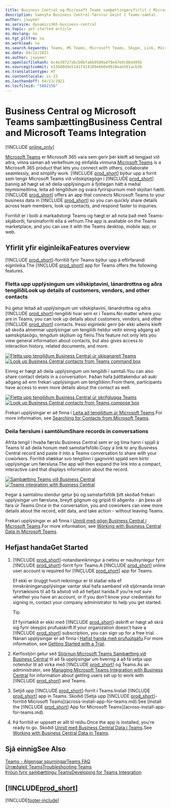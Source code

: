 ```yaml
---
title: Business Central og Microsoft Teams samþættingaryfirlit | Microsoft Docs
description: Samnýta Business Central-færslur beint í Teams-samtal.
author: jswymer
ms.service: dynamics365-business-central
ms.topic: get-started-article
ms.devlang: na
ms.tgt_pltfrm: na
ms.workload: na
ms.search.keywords: Teams, MS Teams, Microsoft Teams, Skype, Link, Microsoft 365, collaborate, collaboration, teamwork
ms.date: 04/12/2021
ms.author: jswymer
ms.openlocfilehash: bc4e39727abcb0bfabb9580ad79e47e9c0b4495b
ms.sourcegitcommit: e13b80d4e5141f414109e660e0918eae561acb36
ms.translationtype: HT
ms.contentlocale: is-IS
ms.lasthandoff: 04/13/2021
ms.locfileid: "5882156"
---
```

# <a name="business-central-and-microsoft-teams-integration"></a><span data-ttu-id="61b03-103">Business Central og Microsoft Teams samþætting</span><span class="sxs-lookup"><span data-stu-id="61b03-103">Business Central and Microsoft Teams Integration</span></span>

[!INCLUDE [online_only](includes/online_only.md)]

<span data-ttu-id="61b03-104">[Microsoft Teams](https://www.microsoft.com/en-us/microsoft-365/microsoft-teams) er Microsoft 365 vara sem gerir þér kleift að tengjast við aðra, vinna saman að verkefnum og einfalda vinnuna.</span><span class="sxs-lookup"><span data-stu-id="61b03-104">[Microsoft Teams](https://www.microsoft.com/en-us/microsoft-365/microsoft-teams) is a Microsoft 365 product that lets you connect with others, collaborate seamlessly, and simplify work.</span></span> <span data-ttu-id="61b03-105">[!INCLUDE [prod_short](includes/prod_short.md)] býður upp á forrit sem tengir Microsoft Teams við viðskiptagögn í [!INCLUDE [prod_short](includes/prod_short.md)] þannig að hægt sé að deila upplýsingum á fjótlegan hátt á meðal teymismeðlima, leita að tengiliðum og svara fyrirspurnum með skjótari hætti.</span><span class="sxs-lookup"><span data-stu-id="61b03-105">[!INCLUDE [prod_short](includes/prod_short.md)] offers an app that connects Microsoft Teams to your business data in [!INCLUDE [prod_short](includes/prod_short.md)] so you can quickly share details across team members, look up contacts, and respond faster to inquiries.</span></span>

<span data-ttu-id="61b03-106">Forritið er í boði á markaðstorgi Teams og hægt er að nota það með Teams-skjáborði, farsímaforriti eða á vefnum.</span><span class="sxs-lookup"><span data-stu-id="61b03-106">The app is available on the Teams marketplace, and you can use it with the Teams desktop, mobile app, or web.</span></span>

## <a name="features-overview"></a><span data-ttu-id="61b03-107">Yfirlit yfir eiginleika</span><span class="sxs-lookup"><span data-stu-id="61b03-107">Features overview</span></span>

<span data-ttu-id="61b03-108">[!INCLUDE [prod_short](includes/prod_short.md)]-forritið fyrir Teams býður upp á eftirfarandi eiginleika.</span><span class="sxs-lookup"><span data-stu-id="61b03-108">The [!INCLUDE [prod_short](includes/prod_short.md)] app for Teams offers the following features.</span></span>

### <a name="look-up-details-of-customers-vendors-and-other-contacts"></a><span data-ttu-id="61b03-109">Fletta upp upplýsingum um viðskiptavini, lánardrottna og aðra tengiliði</span><span class="sxs-lookup"><span data-stu-id="61b03-109">Look up details of customers, vendors, and other contacts</span></span>

<span data-ttu-id="61b03-110">Þú getur leitað að upplýsingum um viðskiptavini, lánardrottna og aðra [!INCLUDE [prod_short](includes/prod_short.md)]-tengiliði hvar sem er í Teams.</span><span class="sxs-lookup"><span data-stu-id="61b03-110">No matter where you are in Teams, you can look up details about customers, vendors, and other [!INCLUDE [prod_short](includes/prod_short.md)] contacts.</span></span> <span data-ttu-id="61b03-111">Þessi eiginleiki gerir þér ekki aðeins kleift að skoða almennar upplýsingar um tengiliði heldur veitir einnig aðgang að samskiptasögu, tengdum skjölum og fleiru.</span><span class="sxs-lookup"><span data-stu-id="61b03-111">This feature not only lets you view general information about contacts, but also gives access to interaction history, related documents, and more.</span></span>

 <span data-ttu-id="61b03-112">[![Fletta upp tengiliðum Business Central úr skipanareit Teams](media/teams-contacts-overview.png)](media/teams-contacts-overview.png#lightbox)</span><span class="sxs-lookup"><span data-stu-id="61b03-112">[![Look up Business Central contacts from Teams command box](media/teams-contacts-overview.png)](media/teams-contacts-overview.png#lightbox)</span></span>

<span data-ttu-id="61b03-113">Einnig er hægt að deila upplýsingum um tengiliði í samtali.</span><span class="sxs-lookup"><span data-stu-id="61b03-113">You can also share contact details in a conversation.</span></span> <span data-ttu-id="61b03-114">Þaðan hafa þátttakendur að auki aðgang að enn frekari upplýsingum um tengiliðinn.</span><span class="sxs-lookup"><span data-stu-id="61b03-114">From there, participants have access to even more details about the contact as well.</span></span>

 <span data-ttu-id="61b03-115">[![Fletta upp tengiliðum Business Central úr skrifglugga Teams](media/teams-contacts.png)](media/teams-contacts.png#lightbox)</span><span class="sxs-lookup"><span data-stu-id="61b03-115">[![Look up Business Central contacts from Teams compose box](media/teams-contacts.png)](media/teams-contacts.png#lightbox)</span></span>

<span data-ttu-id="61b03-116">Frekari upplýsingar er að finna í [Leita að tengiliðum úr Microsoft Teams](across-search-contacts-teams.md).</span><span class="sxs-lookup"><span data-stu-id="61b03-116">For more information, see [Searching for Contacts from Microsoft Teams](across-search-contacts-teams.md).</span></span>

### <a name="share-records-in-conversations"></a><span data-ttu-id="61b03-117">Deila færslum í samtölum</span><span class="sxs-lookup"><span data-stu-id="61b03-117">Share records in conversations</span></span>

<span data-ttu-id="61b03-118">Afrita tengil í hvaða færslu Business Central sem er og líma hann í spjall á Teams til að deila honum með samstarfsfólki.</span><span class="sxs-lookup"><span data-stu-id="61b03-118">Copy a link to any Business Central record and paste it into a Teams conversation to share with your coworkers.</span></span> <span data-ttu-id="61b03-119">Forritið stækkar svo tengilinn í gagnvirkt spjald sem birtir upplýsingar um færsluna.</span><span class="sxs-lookup"><span data-stu-id="61b03-119">The app will then expand the link into a compact, interactive card that displays information about the record.</span></span>

<span data-ttu-id="61b03-120">[![Samþætting Teams við Business Central](media/teams-intro-v3.png)](media/teams-intro-v3.png#lightbox)</span><span class="sxs-lookup"><span data-stu-id="61b03-120">[![Teams integration with Business Central](media/teams-intro-v3.png)](media/teams-intro-v3.png#lightbox)</span></span>

<span data-ttu-id="61b03-121">Þegar á samtalinu stendur getur þú og samstarfsfólk þitt skoðað frekari upplýsingar um færsluna, breytt gögnum og gripið til aðgerða - án þess að fara úr Teams.</span><span class="sxs-lookup"><span data-stu-id="61b03-121">Once in the conversation, you and coworkers can view more details about the record, edit data, and take action - without leaving Teams.</span></span>

<span data-ttu-id="61b03-122">Frekari upplýsingar er að finna í [Unnið með gögn Business Central í Microsoft Teams](across-working-with-teams.md).</span><span class="sxs-lookup"><span data-stu-id="61b03-122">For more information, see [Working with Business Central Data in Microsoft Teams](across-working-with-teams.md).</span></span>

## <a name="get-started"></a><span data-ttu-id="61b03-123">Hefjast handa</span><span class="sxs-lookup"><span data-stu-id="61b03-123">Get Started</span></span>

1. <span data-ttu-id="61b03-124">[!INCLUDE [prod_short](includes/prod_short.md)]-notandareikningur á netinu er nauðsynlegur fyrir [!INCLUDE [prod_short](includes/prod_short.md)]-forrit fyrir Teams.</span><span class="sxs-lookup"><span data-stu-id="61b03-124">A [!INCLUDE [prod_short](includes/prod_short.md)] online user account is required for [!INCLUDE [prod_short](includes/prod_short.md)] app for Teams.</span></span>

    <span data-ttu-id="61b03-125">Ef ekki er öruggt hvort reikningur er til staðar eða ef innskráningarupplýsingar vantar skal hafa samband við stjórnanda innan fyrirtækisins til að fá aðstoð við að hefjast handa.</span><span class="sxs-lookup"><span data-stu-id="61b03-125">If you’re not sure whether you have an account, or if you don’t know your credentials for signing in, contact your company administrator to help you get started.</span></span>

    > [!TIP]
    > <span data-ttu-id="61b03-126">Ef fyrirtækið er ekki með [!INCLUDE [prod_short](includes/prod_short.md)]-áskrift er hægt að skrá sig fyrir ókeypis prufuáskrift.</span><span class="sxs-lookup"><span data-stu-id="61b03-126">If your organization doesn't have a [!INCLUDE [prod_short](includes/prod_short.md)] subscription, you can sign up for a free trial.</span></span> <span data-ttu-id="61b03-127">Nánari upplýsingar er að finna í [Hafist handa með prufuútgáfu](across-preview.md#getting-started-with-a-trial).</span><span class="sxs-lookup"><span data-stu-id="61b03-127">For more information, see [Getting Started with a Trial](across-preview.md#getting-started-with-a-trial).</span></span>

2. <span data-ttu-id="61b03-128">Kerfisstjóri getur séð [Stjórnun Microsoft Teams Samþætting við Business Central](admin-teams-integration.md) til að fá upplýsingar um hvernig á að fá setja upp notendur til að virka með [!INCLUDE [prod_short](includes/prod_short.md)] og Teams.</span><span class="sxs-lookup"><span data-stu-id="61b03-128">As an administrator, see [Managing Microsoft Teams Integration with Business Central](admin-teams-integration.md) for information about getting users set up to work with [!INCLUDE [prod_short](includes/prod_short.md)] and Teams.</span></span>
3. <span data-ttu-id="61b03-129">Setjið upp [!INCLUDE [prod_short](includes/prod_short.md)]-forrit í Teams.</span><span class="sxs-lookup"><span data-stu-id="61b03-129">Install [!INCLUDE [prod_short](includes/prod_short.md)] app in Teams.</span></span> <span data-ttu-id="61b03-130">Skoðið [Setja upp [!INCLUDE [prod_short](includes/prod_short.md)]-forritið Microsoft Teams](across-install-app-for-teams.md).</span><span class="sxs-lookup"><span data-stu-id="61b03-130">See [Install the [!INCLUDE [prod_short](includes/prod_short.md)] App for Microsoft Teams](across-install-app-for-teams.md).</span></span>
4. <span data-ttu-id="61b03-131">Þá forritið er uppsett er allt til reiðu.</span><span class="sxs-lookup"><span data-stu-id="61b03-131">Once the app is installed, you're ready to go.</span></span> <span data-ttu-id="61b03-132">Skoðið [Unnið með Business Central Data í Teams](across-working-with-teams.md).</span><span class="sxs-lookup"><span data-stu-id="61b03-132">See [Working with Business Central Data in Teams](across-working-with-teams.md).</span></span> 

## <a name="see-also"></a><span data-ttu-id="61b03-133">Sjá einnig</span><span class="sxs-lookup"><span data-stu-id="61b03-133">See Also</span></span>

[<span data-ttu-id="61b03-134">Teams - Algengar spurningar</span><span class="sxs-lookup"><span data-stu-id="61b03-134">Teams FAQ</span></span>](teams-faq.md)  
[<span data-ttu-id="61b03-135">Úrræðaleit Teams</span><span class="sxs-lookup"><span data-stu-id="61b03-135">Troubleshooting Teams</span></span>](admin-teams-troubleshooting.md)  
[<span data-ttu-id="61b03-136">Þróun fyrir samþættingu Teams</span><span class="sxs-lookup"><span data-stu-id="61b03-136">Developing for Teams Integration</span></span>](/dynamics365/business-central/dev-itpro/developer/devenv-develop-for-teams)
  
## [!INCLUDE[prod_short](includes/free_trial_md.md)]  


[!INCLUDE[footer-include](includes/footer-banner.md)]